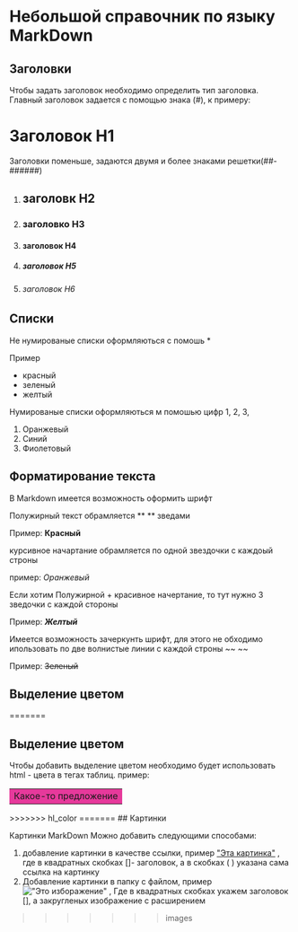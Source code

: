 # Небольшой справочник по языку MarkDown

## Заголовки

Чтобы задать заголовок необходимо определить тип заголовка. Главный заголовок задается с помощью знака (#), к примеру: 
# Заголовок H1
Заголовки поменьше, задаются двумя и более знаками решетки(##-######)

1. ##  заголовк H2 ##
2. ###  заголовко H3 ###
3. #### заголовок H4 ####
4. ##### заголовок H5 ####
5. ###### заголовок H6 ######

## Списки

Не нумированые списки оформляються с помошь *

Пример
* красный
* зеленый 
* желтый

Нумированые списки оформляються м помошью цифр 1, 2, 3,
1. Оранжевый
2. Синий
3. Фиолетовый

## Форматирование текста

В Markdown имеется возможность оформить шрифт

Полужирный текст обрамляется **     ** зведами

Пример: **Красный**

курсивное начартание обрамляется по одной звездочки с каждоый строны

пример: *Оранжевый*

Если хотим  Полужирной + красивное начертание, то тут нужно 3 зведочки с каждой стороны

Пример: ***Желтый***

Имеется возможность зачеркунть шрифт, для этого не обходимо ипользовать по две волнистые линии с каждой строны  ~~   ~~

Пример: ~~Зеленый~~


## Выделение цветом

=======
## Выделение цветом
Чтобы добавить выделение цветом необходимо будет использовать html - цвета в тегах таблиц. пример:

<table><tr><td bgcolor="	#E6399B">Какое-то предложение</td></tr></table>
>>>>>>> hl_color
=======
## Картинки

Картинки MarkDown Можно добавить следующими способами:
1. добавление картинки в качестве ссылки, пример
["Эта картинка"](https://gb.ru) , где в квадратных скобках []- заголовок, а в скобках ( ) указана сама ссылка на картинку
2. Добавление картинки в папку с файлом, пример 
!["Это изборажение"](1.jpg.) , Где в квадратных скобках укажем заголовок [], а закругленых  изображение с расширением
>>>>>>> images